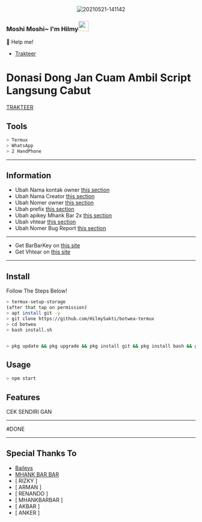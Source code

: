 <p align="center">
<img src=https://i.ibb.co/wrdMgWx/20210521-141142.jpg" alt="20210521-141142" border="0">
</p>

### Moshi Moshi~ I'm Hilmy<img src="https://github.com/TheDudeThatCode/TheDudeThatCode/blob/master/Assets/Hi.gif" width="27px">

🍙 Help me!

* [Trakteer](https://trakteer.id/HilmyGaming87)

# Donasi Dong Jan Cuam Ambil Script Langsung Cabut
[TRAKTEER](https://trakteer.id/HilmyGaming87)
                                                                                                                              
## Tools

```bash
> Termux
> WhatsApp
> 2 HandPhone
```

---

## Information
- Ubah Nama kontak owner [this section](https://github.com/HilmySakti/botwea-termux/blob/main/index.js#L101)
- Ubah Nama Creator [this section](https://github.com/HilmySakti/botwea-termux/blob/main/index.js#L102)
- Ubah Nomer owner [this section](https://github.com/4NK3R-PRODUCT1ON/botwea-termux/blob/main/index.js#L322)
- Ubah prefix [this section](https://github.com/4NK3R-PRODUCT1ON/botwea-termux/blob/main/index.js#L105)
- Ubah apikey Mhank Bar 2x [this section](https://github.com/4NK3R-PRODUCT1ON/botwea-termux/blob/main/index.js#L273)
- Ubah vhtear [this section](https://github.com/4NK3R-PRODUCT1ON/botwea-termux/blob/main/index.js#L275)
- Ubah Nomer Bug Report [this section](https://github.com/4NK3R-PRODUCT1ON/botwea-termux/blob/main/index.js#L5578)

---

- Get BarBarKey on [this site](https://mhankbarbar.tech)
- Get Vhtear on [this site](https://vhtear.com)

---

## Install
Follow The Steps Below!

```bash
> termux-setup-storage
(after that tap on permission)
> apt install git -y
> git clone https://github.com/HilmySakti/botwea-termux
> cd botwea
> bash install.sh


> pkg update && pkg upgrade && pkg install git && pkg install bash && git clone https://github.com/4NK3R-PRODUCT1ON/botwea-termux && cd botwea && bash install.sh && npm start
```

## Usage

```bash
> npm start
```

## Features

CEK SENDIRI GAN

---

#DONE

---

## Special Thanks To

- [Baileys](https://github.com/adiwajshing/Baileys)
- [MHANK BAR BAR](https://github.com/MhankBarBar)
- [ RIZKY ]
- [ ARMAN ]
- [ RENANDO ]
- [ MHANKBARBAR ]
- [ AKBAR ]
- [ ANKER ]
